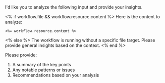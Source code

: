 I'd like you to analyze the following input and provide your insights.

<% if workflow.file && workflow.resource.content %>
Here is the content to analyze:

```
<%= workflow.resource.content %>
```
<% else %>
The workflow is running without a specific file target. Please provide general insights based on the context.
<% end %>

Please provide:
1. A summary of the key points
2. Any notable patterns or issues
3. Recommendations based on your analysis